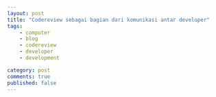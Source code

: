 ```yaml
---
layout: post
title: "Codereview sebagai bagian dari komunikasi antar developer"
tags: 
    - computer
    - blog
    - codereview
    - developer
    - development

category: post
comments: true
published: false
---
```


